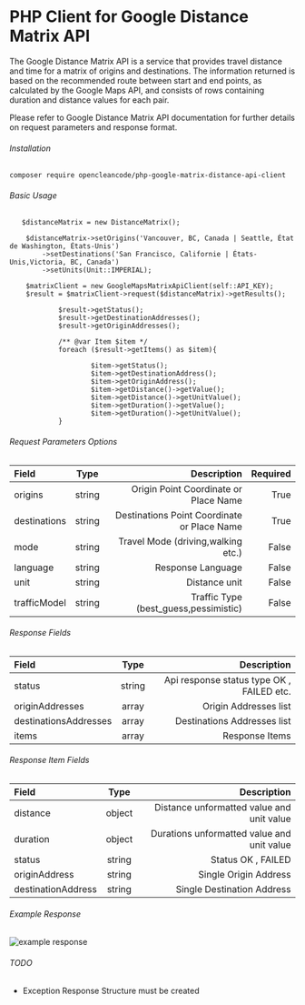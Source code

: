 # PHP Client for Google Distance Matrix API

The Google Distance Matrix API is a service that provides travel distance and time for a matrix of origins and destinations. The information returned is based on the recommended route between start and end points, as calculated by the Google Maps API, and consists of rows containing duration and distance values for each pair.

Please refer to Google Distance Matrix API documentation for further details on request parameters and response format.

###### Installation

`composer require opencleancode/php-google-matrix-distance-api-client
`
###### Basic Usage

       $distanceMatrix = new DistanceMatrix();
       
        $distanceMatrix->setOrigins('Vancouver, BC, Canada | Seattle, État de Washington, États-Unis')
            ->setDestinations('San Francisco, Californie | États-Unis,Victoria, BC, Canada')
            ->setUnits(Unit::IMPERIAL);

        $matrixClient = new GoogleMapsMatrixApiClient(self::API_KEY);
        $result = $matrixClient->request($distanceMatrix)->getResults();
               
                $result->getStatus();
                $result->getDestinationAddresses();
                $result->getOriginAddresses();
        
                /** @var Item $item */
                foreach ($result->getItems() as $item){
                    
                        $item->getStatus();
                        $item->getDestinationAddress();
                        $item->getOriginAddress();
                        $item->getDistance()->getValue();
                        $item->getDistance()->getUnitValue();
                        $item->getDuration()->getValue();
                        $item->getDuration()->getUnitValue();
                }
 
 
 
 ###### Request Parameters Options

| Field      | Type | Description     | Required
| :---        |    :----:   |          ---: |          ---: |
| origins      | string       | Origin Point Coordinate or Place Name   | True
| destinations   | string        | Destinations Point Coordinate or Place Name      | True
| mode   | string        | Travel Mode (driving,walking etc.)     | False
| language   | string        | Response Language     | False
|  unit   | string        | Distance unit      | False
|  trafficModel   | string        | Traffic Type (best_guess,pessimistic) | False


 ###### Response Fields

| Field      | Type | Description     
| :---        |    :----:   |          ---: |         
| status      | string       |  Api response status type OK , FAILED etc.
| originAddresses      | array       |  Origin Addresses list
| destinationsAddresses      | array       |  Destinations Addresses list
 | items      | array       |  Response Items

###### Response Item Fields
| Field      | Type | Description     
| :---        |    :----:   |          ---: |         
| distance      | object       |  Distance unformatted value and unit value
| duration      | object       |  Durations unformatted value and unit value
| status      | string       |  Status OK , FAILED
| originAddress      | string       |  Single Origin Address
| destinationAddress      | string       |  Single Destination Address

###### Example Response

![example response](https://img.techpowerup.org/200529/screen-shot-2020-05-30-at-00-29-59.png)  
 

###### TODO

- Exception Response Structure must be created
